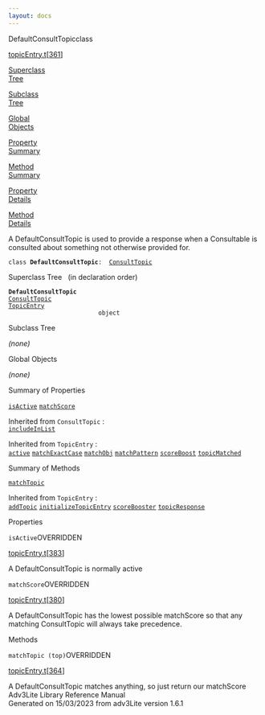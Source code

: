 ```yaml
---
layout: docs
---
```

<span class="title">DefaultConsultTopic</span><span class="type">class</span>

[topicEntry.t](../file/topicEntry.t.html)\[[361](../source/topicEntry.t.html#361)\]

[Superclass  
Tree](#_SuperClassTree_)

[Subclass  
Tree](#_SubClassTree_)

[Global  
Objects](#_ObjectSummary_)

[Property  
Summary](#_PropSummary_)

[Method  
Summary](#_MethodSummary_)

[Property  
Details](#_Properties_)

[Method  
Details](#_Methods_)



A DefaultConsultTopic is used to provide a response when a Consultable
is consulted about something not otherwise provided for.

`class `**`DefaultConsultTopic`**` :   `[`ConsultTopic`](../object/ConsultTopic.html)



<span id="_SuperClassTree_"></span>



<span class="hdln">Superclass Tree</span>   (in declaration order)



**`DefaultConsultTopic`**  
[`ConsultTopic`](../object/ConsultTopic.html)  
[`TopicEntry`](../object/TopicEntry.html)  
`                         object`  
<span id="_SubClassTree_"></span>



<span class="hdln">Subclass Tree</span>  



*(none)* <span id="_ObjectSummary_"></span>



<span class="hdln">Global Objects</span>  



*(none)* <span id="_PropSummary_"></span>



<span class="hdln">Summary of Properties</span>  



[`isActive`](#isActive) [`matchScore`](#matchScore)

Inherited from `ConsultTopic` :  
[`includeInList`](../object/ConsultTopic.html#includeInList)

Inherited from `TopicEntry` :  
[`active`](../object/TopicEntry.html#active) [`matchExactCase`](../object/TopicEntry.html#matchExactCase) [`matchObj`](../object/TopicEntry.html#matchObj) [`matchPattern`](../object/TopicEntry.html#matchPattern) [`scoreBoost`](../object/TopicEntry.html#scoreBoost) [`topicMatched`](../object/TopicEntry.html#topicMatched)

<span id="_MethodSummary_"></span>



<span class="hdln">Summary of Methods</span>  



[`matchTopic`](#matchTopic)



Inherited from `TopicEntry` :  
[`addTopic`](../object/TopicEntry.html#addTopic) [`initializeTopicEntry`](../object/TopicEntry.html#initializeTopicEntry) [`scoreBooster`](../object/TopicEntry.html#scoreBooster) [`topicResponse`](../object/TopicEntry.html#topicResponse)

<span id="_Properties_"></span>



<span class="hdln">Properties</span>  



<span id="isActive"></span>

`isActive`<span class="rem">OVERRIDDEN</span>

[topicEntry.t](../file/topicEntry.t.html)\[[383](../source/topicEntry.t.html#383)\]



A DefaultConsultTopic is normally active



<span id="matchScore"></span>

`matchScore`<span class="rem">OVERRIDDEN</span>

[topicEntry.t](../file/topicEntry.t.html)\[[380](../source/topicEntry.t.html#380)\]



A DefaultConsultTopic has the lowest possible matchScore so that any
matching ConsultTopic will always take precedence.



<span id="_Methods_"></span>



<span class="hdln">Methods</span>  



<span id="matchTopic"></span>

`matchTopic (top)`<span class="rem">OVERRIDDEN</span>

[topicEntry.t](../file/topicEntry.t.html)\[[364](../source/topicEntry.t.html#364)\]



A DefaultConsultTopic matches anything, so just return our matchScore
Adv3Lite Library Reference Manual  
Generated on 15/03/2023 from adv3Lite version 1.6.1


